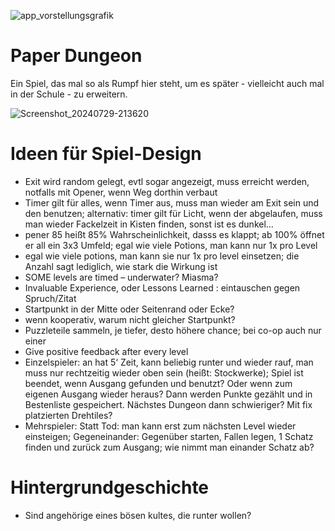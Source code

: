![app_vorstellungsgrafik](https://github.com/user-attachments/assets/1541befe-2c2d-4da1-9e67-cbea31846320)

# Paper Dungeon

Ein Spiel, das mal so als Rumpf hier steht, um es später - vielleicht auch mal in der Schule - zu erweitern.

![Screenshot_20240729-213620](https://github.com/user-attachments/assets/138f320e-3801-428f-90e8-f9e88540028e)

# Ideen für Spiel-Design

* Exit wird random gelegt, evtl sogar angezeigt, muss erreicht werden, notfalls mit Opener, wenn Weg dorthin verbaut
* Timer gilt für alles, wenn Timer aus, muss man wieder am Exit sein und den benutzen; alternativ: timer gilt für Licht, wenn der abgelaufen, muss man wieder Fackelzeit in Kisten finden, sonst ist es dunkel…
* pener 85 heißt 85% Wahrscheinlichkeit, dasss es klappt; ab 100% öffnet er all ein 3x3 Umfeld; egal wie viele Potions, man kann nur 1x pro Level
* egal wie viele potions, man kann sie nur 1x pro level einsetzen; die Anzahl sagt lediglich, wie stark die Wirkung ist
* SOME levels are timed – underwater? Miasma?
* Invaluable Experience, oder Lessons Learned : eintauschen gegen Spruch/Zitat
* Startpunkt in der Mitte oder Seitenrand oder Ecke?
* wenn kooperativ, warum nicht gleicher Startpunkt?
* Puzzleteile sammeln, je tiefer, desto höhere chance; bei co-op auch nur einer
* Give positive feedback after every level
* Einzelspieler: an hat 5‘ Zeit, kann beliebig runter und wieder rauf, man muss nur rechtzeitig wieder oben sein (heißt: Stockwerke); Spiel ist beendet, wenn Ausgang gefunden und benutzt? Oder wenn zum eigenen Ausgang wieder heraus? Dann werden Punkte gezählt und in Bestenliste gespeichert. Nächstes Dungeon dann schwieriger? Mit fix platzierten Drehtiles?
* Mehrspieler: Statt Tod: man kann erst zum nächsten Level wieder einsteigen; Gegeneinander: Gegenüber starten, Fallen legen, 1 Schatz finden und zurück zum Ausgang; wie nimmt man einander Schatz ab?

# Hintergrundgeschichte

* Sind angehörige eines bösen kultes, die runter wollen?


